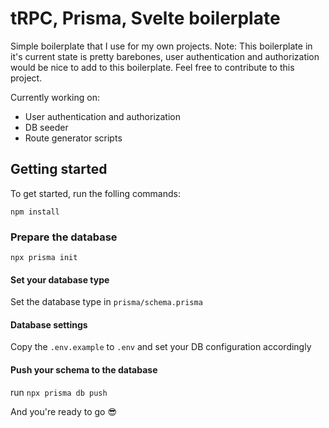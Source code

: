 # tRPC, Prisma, Svelte boilerplate

Simple boilerplate that I use for my own projects.
Note: This boilerplate in it's current state is pretty barebones, user authentication and authorization would be nice to add to this boilerplate.
Feel free to contribute to this project.

Currently working on:

- User authentication and authorization
- DB seeder
- Route generator scripts

## Getting started

To get started, run the folling commands:

`npm install`

### Prepare the database

`npx prisma init`

#### Set your database type

Set the database type in `prisma/schema.prisma`

#### Database settings

Copy the `.env.example` to `.env` and set your DB configuration accordingly

#### Push your schema to the database 

run `npx prisma db push`

And you're ready to go 😎
